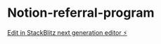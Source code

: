 # Notion-referral-program

[Edit in StackBlitz next generation editor ⚡️](https://stackblitz.com/~/github.com/invoicepulse/Notion-referral-program)